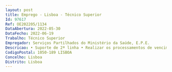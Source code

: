 ```yaml
--- 
layout: post
title: Emprego - Lisboa - Técnico Superior
Id: 97617
Ref: OE202205/1134
DataAbertura: 2022-05-30
DataFecho: 2022-06-19
Trabalho: Técnico Superior
Empregador: Serviços Partilhados do Ministério da Saúde, E.P.E.
Descricao: • Suporte de 2ª linha • Realizar os processamentos de vencimentos centrais • Realização e gestão de documentação e informações internas • Atualizar e registar informações nos sistemas de informação internos.
CodigoPostal: 1050-189 LISBOA
Concelho: Lisboa
Distrito: Lisboa
--- 
```

